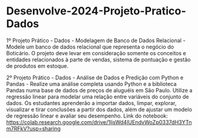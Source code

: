 # Desenvolve-2024-Projeto-Pratico-Dados
1º Projeto Prático - Dados - Modelagem de Banco de Dados Relacional - Modele um banco de dados relacional que representa o negócio do Boticário.  O projeto deve levar em consideração somente os conceitos e entidades relacionados à parte de vendas, sistema de pontuação e gestão de produtos em estoque.


2º Projeto Prático - Dados - Análise de Dados e Predição com Python e Pandas - Realize uma análise completa usando Python e a biblioteca Pandas numa base de dados de preços de aluguéis em São Paulo. Utilize a regressão linear para modelar uma relação entre variáveis do conjunto de dados. Os estudantes aprenderão a importar dados, limpar, explorar, visualizar e tirar conclusões a partir dos dados, além de ajustar um modelo de regressão linear e avaliar seu desempenho.
Link do notebook: https://colab.research.google.com/drive/1ljsWd4lUEndvWoZp0337dH3YTnm7RFkV?usp=sharing

